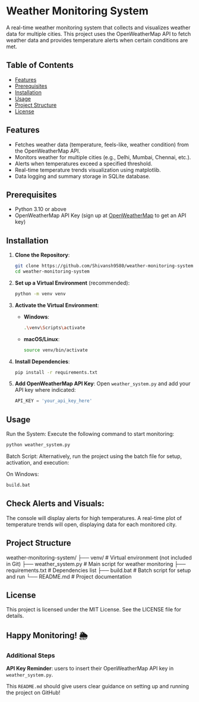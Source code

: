 # Weather Monitoring System

A real-time weather monitoring system that collects and visualizes weather data for multiple cities. This project uses the OpenWeatherMap API to fetch weather data and provides temperature alerts when certain conditions are met.

## Table of Contents
- [Features](#features)
- [Prerequisites](#prerequisites)
- [Installation](#installation)
- [Usage](#usage)
- [Project Structure](#project-structure)
- [License](#license)


## Features
- Fetches weather data (temperature, feels-like, weather condition) from the OpenWeatherMap API.
- Monitors weather for multiple cities (e.g., Delhi, Mumbai, Chennai, etc.).
- Alerts when temperatures exceed a specified threshold.
- Real-time temperature trends visualization using matplotlib.
- Data logging and summary storage in SQLite database.


## Prerequisites
- Python 3.10 or above
- OpenWeatherMap API Key (sign up at [OpenWeatherMap](https://openweathermap.org/api) to get an API key)


## Installation

1. **Clone the Repository**:
    ```bash
    git clone https://github.com/Shivansh9580/weather-monitoring-system.git
    cd weather-monitoring-system
    ```

2. **Set up a Virtual Environment** (recommended):
    ```bash
    python -m venv venv
    ```

3. **Activate the Virtual Environment**:
   - **Windows**:
     ```bash
     .\venv\Scripts\activate
     ```
   - **macOS/Linux**:
     ```bash
     source venv/bin/activate
     ```

4. **Install Dependencies**:
    ```bash
    pip install -r requirements.txt
    ```

5. **Add OpenWeatherMap API Key**:
   Open `weather_system.py` and add your API key where indicated:
   ```python
   API_KEY = 'your_api_key_here'

   
## Usage
Run the System: Execute the following command to start monitoring:

```bash
python weather_system.py
```

Batch Script: Alternatively, run the project using the batch file for setup, activation, and execution:

On Windows:
```bash
build.bat
```


## Check Alerts and Visuals:
The console will display alerts for high temperatures.
A real-time plot of temperature trends will open, displaying data for each monitored city.



## Project Structure
weather-monitoring-system/
├── venv/                    # Virtual environment (not included in Git)
├── weather_system.py        # Main script for weather monitoring
├── requirements.txt         # Dependencies list
├── build.bat                # Batch script for setup and run
└── README.md                # Project documentation


## License
This project is licensed under the MIT License. See the LICENSE file for details.


## Happy Monitoring! 🌦️


### Additional Steps
**API Key Reminder**: users to insert their OpenWeatherMap API key in `weather_system.py`. 

This `README.md` should give users clear guidance on setting up and running the project on GitHub!
